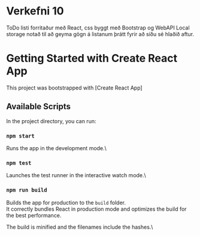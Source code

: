 # Verkefni 10
ToDo listi forritaður með React, css byggt með Bootstrap og WebAPI Local storage notað til að geyma gögn á listanum þrátt fyrir að síðu sé hlaðið aftur.

# Getting Started with Create React App

This project was bootstrapped with [Create React App]

## Available Scripts

In the project directory, you can run:

### `npm start`

Runs the app in the development mode.\

### `npm test`

Launches the test runner in the interactive watch mode.\

### `npm run build`

Builds the app for production to the `build` folder.\
It correctly bundles React in production mode and optimizes the build for the best performance.

The build is minified and the filenames include the hashes.\